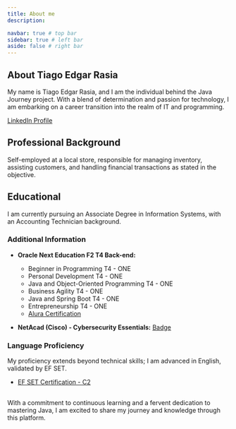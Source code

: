 ```yaml
---
title: About me
description: 

navbar: true # top bar
sidebar: true # left bar
aside: false # right bar
---
```


## About Tiago Edgar Rasia

My name is Tiago Edgar Rasia, and I am the individual behind the Java Journey project. With a blend of determination and passion for technology, I am embarking on a career transition into the realm of IT and programming.

[LinkedIn Profile](linkedin.com/in/tiagorasia/)

## Professional Background

Self-employed at a local store, responsible for managing inventory, assisting customers, and handling financial transactions as stated in the objective.

## Educational

I am currently pursuing an Associate Degree in Information Systems, with an Accounting Technician background.

### Additional Information

- **Oracle Next Education F2 T4 Back-end:**
  - Beginner in Programming T4 - ONE
  - Personal Development T4 - ONE
  - Java and Object-Oriented Programming T4 - ONE
  - Business Agility T4 - ONE
  - Java and Spring Boot T4 - ONE
  - Entrepreneurship T4 - ONE
  - [Alura Certification](https://cursos.alura.com.br/user/rasia83/fullCertificate/0c680b1ddf1909b2a9a96d688e783130)

- **NetAcad (Cisco) - Cybersecurity Essentials:** [Badge](https://www.credly.com/badges/f2511abc-5c93-48a5-b0db-2dd3fcccc7a3)

### Language Proficiency

My proficiency extends beyond technical skills; I am advanced in English, validated by EF SET.

- [EF SET Certification - C2](https://www.efset.org/cert/FkigKa)

##  

With a commitment to continuous learning and a fervent dedication to mastering Java, I am excited to share my journey and knowledge through this platform.
